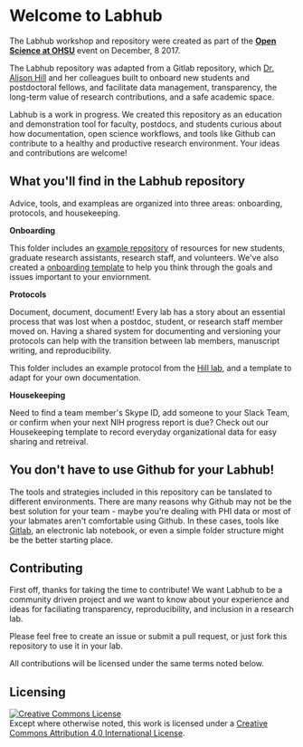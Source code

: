 # Welcome to Labhub
The Labhub workshop and repository were created as part of the [**Open Science at OHSU**](http://www.ohsu.edu/blogs/researchnews/2017/12/04/open-science-panel-the-evolving-landscape-of-scientific-communication-dec-8/) event on December, 8 2017.

The Labhub repository was adapted from a Gitlab repository, which [Dr. Alison Hill](https://alison.rbind.io/) and her colleagues built to onboard new students and postdoctoral fellows, and facilitate data management, transparency, the long-term value of research contributions, and a safe academic space.

Labhub is a work in progress.  We created this repository as an education and demonstration tool for faculty, postdocs, and students curious about how documentation, open science workflows, and tools like Github can contribute to a healthy and productive research environment.  Your ideas and contributions are welcome!

## What you'll find in the Labhub repository
Advice, tools, and exampleas are organized into three areas:  onboarding, protocols, and housekeeping.  

**Onboarding**

This folder includes an [example repository](https://github.com/apreshill/labhub/tree/master/01-onboarding/example) of resources for new students, graduate research assistants, research staff, and volunteers.  We've also created a [onboarding template](https://github.com/apreshill/labhub/blob/master/01-onboarding/template/onboarding.md) to help you think through the goals and issues important to your enviornment.

**Protocols**

Document, document, document!  Every lab has a story about an essential process that was lost when a postdoc, student, or research staff member moved on.  Having a shared system for documenting and versioning your protocols can help with the transition between lab members, manuscript writing, and reproducibility.  

This folder includes an example protocol from the [Hill lab](https://alison.rbind.io/), and a template to adapt for your own documentation.

**Housekeeping**

Need to find a team member's Skype ID, add someone to your Slack Team, or confirm when your next NIH progress report is due?  Check out our Housekeeping template to record everyday organizational data for easy sharing and retreival.

## You don't have to use Github for your Labhub!
The tools and strategies included in this repository can be tanslated to different environments.  There are many reasons why Github may not be the best solution for your team - maybe you're dealing with PHI data or most of your labmates aren't comfortable using Github.  In these cases, tools like [Gitlab](https://about.gitlab.com/), an electronic lab notebook, or even a simple folder structure might be the better starting place.

## Contributing
First off, thanks for taking the time to contribute!  We want Labhub to be a community driven project and we want to know about your experience and ideas for faciliating transparency, reproducibility, and inclusion in a research lab.

Please feel free to create an issue or submit a pull request, or just fork this repository to use it in your lab.

All contributions will be licensed under the same terms noted below.

## Licensing  
<a rel="license" href="http://creativecommons.org/licenses/by/4.0/"><img alt="Creative Commons License" style="border-width:0" src="https://i.creativecommons.org/l/by/4.0/80x15.png" /></a><br />Except where otherwise noted, this work is licensed under a <a rel="license" href="http://creativecommons.org/licenses/by/4.0/">Creative Commons Attribution 4.0 International License</a>.
